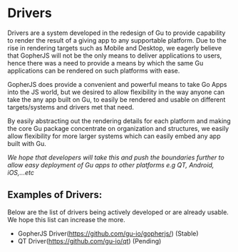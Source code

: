 Drivers
=======

Drivers are a system developed in the redesign of Gu to provide capability to render the result of a giving app to any supportable platform. Due to the rise in rendering targets such as Mobile and Desktop, we eagerly believe that GopherJS will not be the only means to deliver applications to users, hence there was a need to provide a means by which the same Gu applications can be rendered on such platforms with ease.

GopherJS does provide a convenient and powerful means to take Go Apps into the JS world, but we desired to allow flexibility in the way anyone can take the any app built on Gu, to easily be rendered and usable on different targets/systems and drivers met that need.

By easily abstracting out the rendering details for each platform and making the core Gu package concentrate on organization and structures, we easily allow flexibility for more larger systems which can easily embed any app built with Gu.

*We hope that developers will take this and push the boundaries further to allow easy deployment of Gu apps to other platforms e.g QT, Android, iOS,...etc*

Examples of Drivers:
--------------------

Below are the list of drivers being actively developed or are already usable. We hope this list can increase the more.

-	GopherJS Driver(https://github.com/gu-io/gopherjs/) (Stable)
-	QT Driver(https://github.com/gu-io/qt) (Pending)
